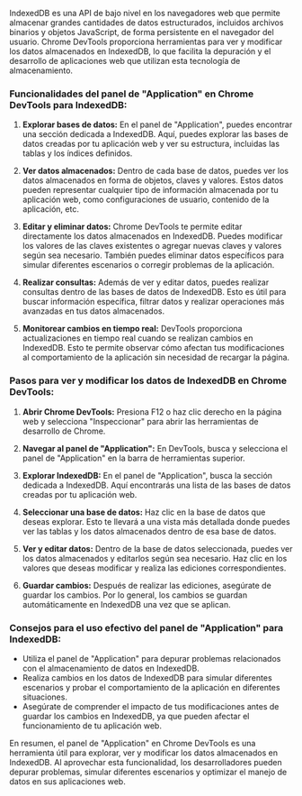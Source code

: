 IndexedDB es una API de bajo nivel en los navegadores web que permite almacenar grandes cantidades de datos estructurados, incluidos archivos binarios y objetos JavaScript, de forma persistente en el navegador del usuario. Chrome DevTools proporciona herramientas para ver y modificar los datos almacenados en IndexedDB, lo que facilita la depuración y el desarrollo de aplicaciones web que utilizan esta tecnología de almacenamiento.

### Funcionalidades del panel de "Application" en Chrome DevTools para IndexedDB:

1. **Explorar bases de datos:** En el panel de "Application", puedes encontrar una sección dedicada a IndexedDB. Aquí, puedes explorar las bases de datos creadas por tu aplicación web y ver su estructura, incluidas las tablas y los índices definidos.

2. **Ver datos almacenados:** Dentro de cada base de datos, puedes ver los datos almacenados en forma de objetos, claves y valores. Estos datos pueden representar cualquier tipo de información almacenada por tu aplicación web, como configuraciones de usuario, contenido de la aplicación, etc.

3. **Editar y eliminar datos:** Chrome DevTools te permite editar directamente los datos almacenados en IndexedDB. Puedes modificar los valores de las claves existentes o agregar nuevas claves y valores según sea necesario. También puedes eliminar datos específicos para simular diferentes escenarios o corregir problemas de la aplicación.

4. **Realizar consultas:** Además de ver y editar datos, puedes realizar consultas dentro de las bases de datos de IndexedDB. Esto es útil para buscar información específica, filtrar datos y realizar operaciones más avanzadas en tus datos almacenados.

5. **Monitorear cambios en tiempo real:** DevTools proporciona actualizaciones en tiempo real cuando se realizan cambios en IndexedDB. Esto te permite observar cómo afectan tus modificaciones al comportamiento de la aplicación sin necesidad de recargar la página.

### Pasos para ver y modificar los datos de IndexedDB en Chrome DevTools:

1. **Abrir Chrome DevTools:** Presiona F12 o haz clic derecho en la página web y selecciona "Inspeccionar" para abrir las herramientas de desarrollo de Chrome.

2. **Navegar al panel de "Application":** En DevTools, busca y selecciona el panel de "Application" en la barra de herramientas superior.

3. **Explorar IndexedDB:** En el panel de "Application", busca la sección dedicada a IndexedDB. Aquí encontrarás una lista de las bases de datos creadas por tu aplicación web.

4. **Seleccionar una base de datos:** Haz clic en la base de datos que deseas explorar. Esto te llevará a una vista más detallada donde puedes ver las tablas y los datos almacenados dentro de esa base de datos.

5. **Ver y editar datos:** Dentro de la base de datos seleccionada, puedes ver los datos almacenados y editarlos según sea necesario. Haz clic en los valores que deseas modificar y realiza las ediciones correspondientes.

6. **Guardar cambios:** Después de realizar las ediciones, asegúrate de guardar los cambios. Por lo general, los cambios se guardan automáticamente en IndexedDB una vez que se aplican.

### Consejos para el uso efectivo del panel de "Application" para IndexedDB:

- Utiliza el panel de "Application" para depurar problemas relacionados con el almacenamiento de datos en IndexedDB.
- Realiza cambios en los datos de IndexedDB para simular diferentes escenarios y probar el comportamiento de la aplicación en diferentes situaciones.
- Asegúrate de comprender el impacto de tus modificaciones antes de guardar los cambios en IndexedDB, ya que pueden afectar el funcionamiento de tu aplicación web.

En resumen, el panel de "Application" en Chrome DevTools es una herramienta útil para explorar, ver y modificar los datos almacenados en IndexedDB. Al aprovechar esta funcionalidad, los desarrolladores pueden depurar problemas, simular diferentes escenarios y optimizar el manejo de datos en sus aplicaciones web.